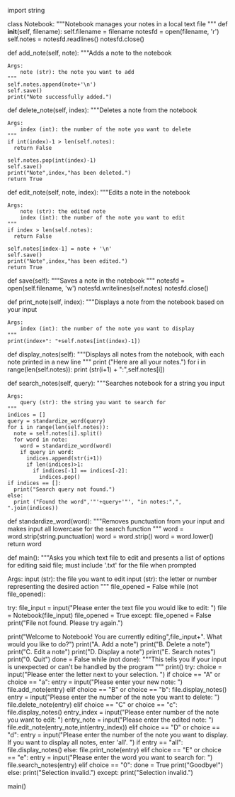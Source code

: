 import string

class Notebook:
  """Notebook manages your notes in a local text file
  """
  def __init__(self, filename):
    self.filename = filename
    notesfd = open(filename, 'r')
    self.notes = notesfd.readlines()
    notesfd.close()

  def add_note(self, note):
    """Adds a note to the notebook

    Args:
        note (str): the note you want to add
    """
    self.notes.append(note+'\n')
    self.save()
    print("Note successfully added.")

  def delete_note(self, index):
    """Deletes a note from the notebook

    Args:
        index (int): the number of the note you want to delete
    """
    if int(index)-1 > len(self.notes):
      return False
    
    self.notes.pop(int(index)-1)
    self.save()
    print("Note",index,"has been deleted.")
    return True

  def edit_note(self, note, index):
    """Edits a note in the notebook

    Args:
        note (str): the edited note
        index (int): the number of the note you want to edit
    """
    if index > len(self.notes):
      return False

    self.notes[index-1] = note + '\n'
    self.save()
    print("Note",index,"has been edited.")
    return True
  
  def save(self):
    """Saves a note in the notebook
    """
    notesfd = open(self.filename, 'w')
    notesfd.writelines(self.notes)
    notesfd.close()

  def print_note(self, index):
    """Displays a note from the notebook based on your input

    Args:
        index (int): the number of the note you want to display
    """
    print(index+": "+self.notes[int(index)-1])
  
  def display_notes(self):
    """Displays all notes from the notebook, with each note printed in a new line
    """
    print ("Here are all your notes.")
    for i in range(len(self.notes)):
      print (str(i+1) + ":",self.notes[i])

  def search_notes(self, query):
    """Searches notebook for a string you input

    Args:
        query (str): the string you want to search for
    """
    indices = []
    query = standardize_word(query)
    for i in range(len(self.notes)):
      note = self.notes[i].split()
      for word in note:
        word = standardize_word(word)
        if query in word:
          indices.append(str(i+1))
          if len(indices)>1:
            if indices[-1] == indices[-2]:
              indices.pop()
    if indices == []:
      print("Search query not found.")
    else:
      print ("Found the word",'"'+query+'"', "in notes:",", ".join(indices))

def standardize_word(word):
  """Removes punctuation from your input and makes input all lowercase for the search function
  """
  word = word.strip(string.punctuation)
  word = word.strip()
  word = word.lower()
  return word    
  
def main():
  """Asks you which text file to edit and presents a list of options for editing said file; must include '.txt' for the file when prompted
  
  Args:
    input (str): the file you want to edit
    input (str): the letter or number representing the desired action
  """
  file_opened = False
  while (not file_opened):
    
   try:
      file_input = input("Please enter the text file you would like to edit: ")
      file = Notebook(file_input)
      file_opened = True
   except:
     file_opened = False
     print("File not found. Please try again.")
  
  print("Welcome to Notebook! You are currently editing",file_input+". What would you like to do?")
  print("A. Add a note")
  print("B. Delete a note")
  print("C. Edit a note")
  print("D. Display a note")
  print("E. Search notes")
  print("0. Quit")
  done = False
  while (not done):
    """This tells you if your input is unexpected or can't be handled by the program
    """
    print()
    try:
      choice = input("Please enter the letter next to your selection. ")
      if choice == "A" or choice == "a":
        entry = input("Please enter your new note: ")
        file.add_note(entry)
      elif choice == "B" or choice == "b":
        file.display_notes()
        entry = input("Please enter the number of the note you want to delete: ")
        file.delete_note(entry)
      elif choice == "C" or choice == "c":
        file.display_notes()
        entry_index = input("Please enter number of the note you want to edit: ")
        entry_note = input("Please enter the edited note: ")
        file.edit_note(entry_note,int(entry_index))
      elif choice == "D" or choice == "d":
        entry = input("Please enter the number of the note you want to display. If you want to display all notes, enter 'all'. ")
        if entry == "all":
          file.display_notes()
        else:
          file.print_note(entry)
      elif choice == "E" or choice == "e":
        entry = input("Please enter the word you want to search for: ")
        file.search_notes(entry)
      elif choice == "0":
        done = True
        print("Goodbye!")
      else:
        print("Selection invalid.")
    except:
     print("Selection invalid.")
    
main()
